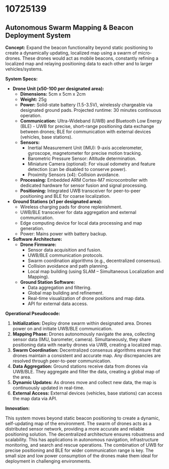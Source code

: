 # 10725139

## Autonomous Swarm Mapping & Beacon Deployment System

**Concept:** Expand the beacon functionality beyond static positioning to create a dynamically updating, localized map using a swarm of micro-drones. These drones would act as mobile beacons, constantly refining a localized map and relaying positioning data to each other and to larger vehicles/systems.

**System Specs:**

*   **Drone Unit (x50-100 per designated area):**
    *   **Dimensions:** 5cm x 5cm x 2cm
    *   **Weight:** 25g
    *   **Power:** Solid-state battery (1.5-3.5V), wirelessly chargeable via designated ground pads. Projected runtime: 30 minutes continuous operation.
    *   **Communication:** Ultra-Wideband (UWB) and Bluetooth Low Energy (BLE) - UWB for precise, short-range positioning data exchange between drones; BLE for communication with external devices (vehicles, base stations).
    *   **Sensors:**
        *   Inertial Measurement Unit (IMU): 9-axis accelerometer, gyroscope, magnetometer for precise motion tracking.
        *   Barometric Pressure Sensor: Altitude determination.
        *   Miniature Camera (optional): For visual odometry and feature detection (can be disabled to conserve power).
        *   Proximity Sensors (x4): Collision avoidance.
    *   **Processing:** Embedded ARM Cortex-M7 microcontroller with dedicated hardware for sensor fusion and signal processing.
    *   **Positioning:** Integrated UWB transceiver for peer-to-peer positioning and BLE for coarse localization.
*   **Ground Stations (x1 per designated area):**
    *   Wireless charging pads for drone replenishment.
    *   UWB/BLE transceiver for data aggregation and external communication.
    *   Edge computing device for local data processing and map generation.
    *   Power: Mains power with battery backup.
*   **Software Architecture:**
    *   **Drone Firmware:**
        *   Sensor data acquisition and fusion.
        *   UWB/BLE communication protocols.
        *   Swarm coordination algorithms (e.g., decentralized consensus).
        *   Collision avoidance and path planning.
        *   Local map building (using SLAM – Simultaneous Localization and Mapping).
    *   **Ground Station Software:**
        *   Data aggregation and filtering.
        *   Global map building and refinement.
        *   Real-time visualization of drone positions and map data.
        *   API for external data access.

**Operational Pseudocode:**

1.  **Initialization:** Deploy drone swarm within designated area. Drones power on and initiate UWB/BLE communication.
2.  **Mapping Phase:** Drones autonomously navigate the area, collecting sensor data (IMU, barometer, camera). Simultaneously, they share positioning data with nearby drones via UWB, creating a localized map.
3.  **Swarm Coordination:** Decentralized consensus algorithms ensure that drones maintain a consistent and accurate map. Any discrepancies are resolved through peer-to-peer communication.
4.  **Data Aggregation:** Ground stations receive data from drones via UWB/BLE. They aggregate and filter the data, creating a global map of the area.
5.  **Dynamic Updates:** As drones move and collect new data, the map is continuously updated in real-time.
6.  **External Access:** External devices (vehicles, base stations) can access the map data via API.

**Innovation:**

This system moves beyond static beacon positioning to create a dynamic, self-updating map of the environment. The swarm of drones acts as a distributed sensor network, providing a more accurate and reliable positioning solution. The decentralized architecture ensures robustness and scalability. This has applications in autonomous navigation, infrastructure monitoring, and search and rescue operations. The combination of UWB for precise positioning and BLE for wider communication range is key. The small size and low power consumption of the drones make them ideal for deployment in challenging environments.